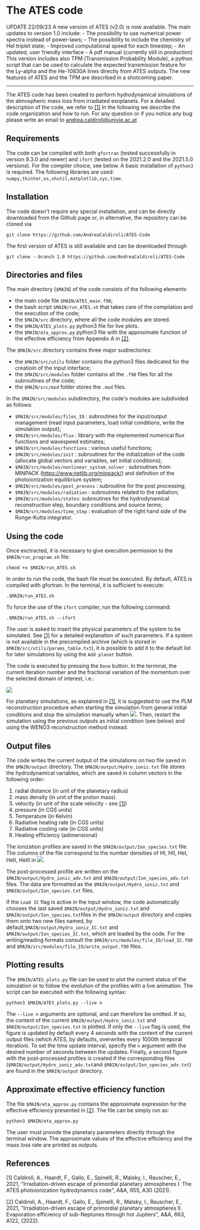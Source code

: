 # The ATES code

UPDATE 22/09/23
A new version of ATES (v2.0) is now available. The main updates to version 1.0 include:
    - The possibility to use numerical power spectra instead of power-laws;
    - The possibility to include the chemistry of HeI triplet state;
    - Improved computational speed for each timestep;
    - An updated, user friendly interface
    - A pdf manual (currently still in production)
This version includes also TPM (Transmission Probability Module), a python script that can be used to calculate the expected transmission feature for the Ly-alpha and the He-10830A lines directly from ATES outputs. 
The new features of ATES and the TPM are described in a shotcoming paper.

----------------------------------------------------------------------------

The ATES code has been created to perform hydrodynamical simulations of the atmospheric mass loss from irradiated exoplanets. For a detailed description of the code, we refer to [[1]](#1) In the following we describe the code organization and how to run.
For any question or if you notice any bug please write an email to <andrea.caldiroli@univie.ac.at>

## Requirements

The code can be compiled with both `gfortran` (tested successfully in version 9.3.0 and newer) and `ifort` (tested on the 2021.2.0 and the 2021.5.0 versions). For the compiler choice, see below.
A basic installation of `python3` is required. The following libraries are used: `numpy,tkinter,os,shutil,matplotlib,sys,time`.

## Installation

The code doesn't require any special installation, and can be directly downloaded from the Github page or, in alternative, the repository can be cloned via 

    git clone https://github.com/AndreaCaldiroli/ATES-Code

The first version of ATES is still available and can be downloaded through
    
    git clone --branch 1.0 https://github.com/AndreaCaldiroli/ATES-Code
    
## Directories and files

The main directory (`$MAIN`) of the code consists of the following elements:
* the main code file `$MAIN/ATES_main.f90`;
* the bash script `$MAIN/run_ATES.sh` that takes care of the compilation and the execution of the code;
* the `$MAIN/src` directory, where all the code modules are stored.
* the `$MAIN/ATES_plots.py` python3 file for live plots.
* the `$MAIN/eta_approx.py` python3 file with the approximate function of the effective efficiency from Appendix A in [[2]](#2).

The `$MAIN/src` directory contains three major sudirectories:
* the `$MAIN/src/utils` folder contains the python3 files dedicated for the creatioin of the input interface;
* the `$MAIN/src/modules` folder contains all the `.f90` files for all the subroutines of the code;
* the `$MAIN/src/mod` folder stores the `.mod` files.

In the `$MAIN/src/modules` subdirectory, the code's modules are subdivided as follows:
* `$MAIN/src/modules/files_IO` : subroutines for the input/output management (read input parameters, load initial conditions, write the simulation output);
* `$MAIN/src/modules/flux` : library with the implemented numerical flux functions and wavespeed estimates;
* `$MAIN/src/modules/functions` : various useful functions;
* `$MAIN/src/modules/init` : subroutines for the initialization of the code (allocate global vectors and variables, set initial conditions);
* `$MAIN/src/modules/nonlinear_system_solver` : subroutines from MINPACK (https://www.netlib.org/minpack/) and definition of the photoionization equilibrium system;
* `$MAIN/src/modules/post_process` : subroutine for the post processing;
* `$MAIN/src/modules/radiation` : subroutines related to the radiation;
* `$MAIN/src/modules/states`: subroutines for the hydrodynamical reconstruction step, boundary conditions and source terms;
* `$MAIN/src/modules/time_step` : evaluation of the right hand side of the Runge-Kutta integrator.


## Using the code

Once exctracted, it is necessary to give execution permission to the `$MAIN/run_program.sh` file:

    chmod +x $MAIN/run_ATES.sh
    
In order to run the code, the bash file must be executed. By default, ATES is compiled with gfortran. In the terminal, it is sufficient to execute:
   
    .$MAIN/run_ATES.sh

To force the use of the `ifort` compiler, run the following command:

    .$MAIN/run_ATES.sh --ifort

The user is asked to insert the physical parameters of the system to be simulated. See [[1]](#1) for a detailed explanation of such parameters. If a system is not available in the precompiled archive (which is stored in `$MAIN/src/utils/params_table.txt`), it is possible to add it to the default list for later simulations by using the `Add planet` button. 

The code is executed by pressing the `Done` button. In the terminal, the current iteration number and the fractional variation of the momentum over the selected domain of interest, i.e.:
   
   <img src="https://render.githubusercontent.com/render/math?math=\dfrac{\Delta \dot{M} }{\dot{M}} := \dfrac{\max\dot{M} - \min\dot{M}}{\min\dot{M}} \quad \text{for} \quad r>r_{esc}">

For planetary simulations, as explained in [[1]](#1), it is suggested to use the PLM reconstruction procedure when starting the simulation from general initial conditions and stop the simulation manually when <img src="https://render.githubusercontent.com/render/math?math=\Delta \dot{M}/\dot{M} \lesssim 0.5-1">. Then, restart the simulation using the previous outputs as initial condition (see below) and using the WENO3 reconstruction method instead.



## Output files

The code writes the current output of the simulations on two file saved in the `$MAIN/output` directory. The `$MAIN/output/Hydro_ioniz.txt` file stores the hydrodynamical variables, which are saved in column vectors in the following order:
1. radial distance (in unit of the planetary radius)
2. mass density (in unit of the proton mass)
3. velocity (in unit of the scale velocity - see [[1]](#1))
4. pressure (in CGS units)
5. Temperature (in Kelvin)
6. Radiative heating rate (in CGS units)
7. Radiative cooling rate (in CGS units)
8. Heating efficiency (adimensional)


The ionization profiles are saved in the `$MAIN/output/Ion_species.txt` file. The columns of the file correspond to the number densities of HI, HII, HeI, HeII, HeIII in <img src="https://render.githubusercontent.com/render/math?math=\text{cm}^{-3}">.

The post-processed profile are written on the `$MAIN/output/Hydro_ioniz_adv.txt` and `$MAIN/output/Ion_species_adv.txt` files. The data are formatted as the `$MAIN/output/Hydro_ioniz.txt` and `$MAIN/output/Ion_species.txt` files.

If the `Load IC` flag is active in the input window, the code automatically chooses the last saved `$MAIN/output/Hydro_ioniz.txt` and `$MAIN/output/Ion_species.txt`files in the `$MAIN/output` directory and copies them onto two new files named, by default,`$MAIN/output/Hydro_ioniz_IC.txt` and `$MAIN/output/Ion_species_IC.txt`, which are loaded by the code. For the writing/reading formats consult the `$MAIN/src/modules/file_IO/load_IC.f90` and `$MAIN/src/modules/file_IO/write_output.f90` files.

## Plotting results

The `$MAIN/ATES_plots.py` file can be used to plot the current status of the simulation or to follow the evolution of the profiles with a live animation. The script can be executed with the following syntax:

    python3 $MAIN/ATES_plots.py --live n
    
The `--live n` arguments are optional, and can therefore be omitted. If so, the content of the current `$MAIN/output/Hydro_ioniz.txt` and `$MAIN/output/Ion_species.txt` is plotted. If only the `--live` flag is used, the figure is updated by default every 4 seconds with the content of the current output files (which ATES, by defaults, overwrites every 1000th temporal iteration). To set the time update interval, specify the `n` argument with the desired number of seconds between the updates. Finally, a second figure with the post-processed profiles is created if the corresponding files (`$MAIN/output/Hydro_ioniz_adv.txt`and `$MAIN/output/Ion_species_adv.txt`) are found in the `$MAIN/output` directory.

## Approximate effective efficiency function

The file `$MAIN/eta_approx.py` contains the approximate expression for the effective efficiency presented in  [[2]](#2). The file can be simply run as:

    python3 $MAIN/eta_approx.py

The user must provide the planetary parameters directly through the terminal window. The approximate values of the effective efficiency and the mass loss rate are printed as outputs.

## References
<a id="1">[1]</a> 
Caldiroli, A., Haardt, F., Gallo, E., Spinelli, R., Malsky, I., Rauscher, E., 2021, "Irradiation-driven escape of primordial planetary atmospheres I. The ATES photoionization hydrodynamics code", A&A, 655, A30 (2021).

<a id="2">[2]</a> 
Caldiroli, A., Haardt, F., Gallo, E., Spinelli, R., Malsky, I., Rauscher, E., 2021, "Irradiation-driven escape of primordial planetary atmospheres II. Evaporation efficiency of sub-Neptunes through hot Jupiters", A&A, 663, A122, (2022).

